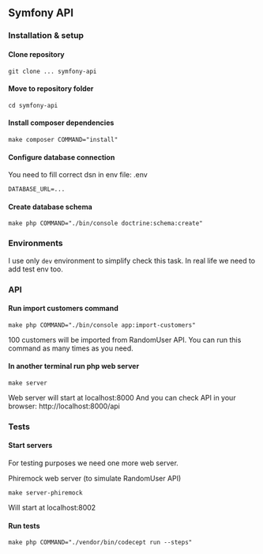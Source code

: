 ## Symfony API

### Installation & setup

#### Clone repository
```
git clone ... symfony-api
```
#### Move to repository folder
```
cd symfony-api
```
#### Install composer dependencies
```
make composer COMMAND="install"
```
#### Configure database connection 

You need to fill correct dsn in env file: .env

```
DATABASE_URL=...
```

#### Create database schema
```
make php COMMAND="./bin/console doctrine:schema:create"
```
### Environments

I use only `dev` environment to simplify check this task.
In real life we need to add test env too.

### API 

#### Run import customers command
```
make php COMMAND="./bin/console app:import-customers"
```

100 customers will be imported from RandomUser API.
You can run this command as many times as you need.

#### In another terminal run php web server
```
make server
```
Web server will start at localhost:8000
And you can check API in your browser: http://localhost:8000/api

### Tests

#### Start servers

For testing purposes we need one more web server.

Phiremock web server (to simulate RandomUser API)
```
make server-phiremock
```

Will start at localhost:8002

#### Run tests

```
make php COMMAND="./vendor/bin/codecept run --steps"
```






